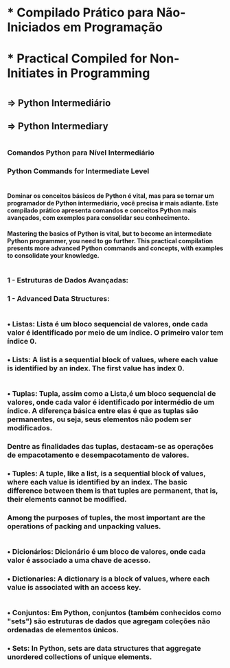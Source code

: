 # * Compilado Prático para Não-Iniciados em Programação
# * Practical Compiled for Non-Initiates in Programming
#
## => Python Intermediário
## => Python Intermediary
#
### Comandos Python para Nível Intermediário 
### Python Commands for Intermediate Level
#
#### Dominar os conceitos básicos de Python é vital, mas para se tornar um programador de Python intermediário, você precisa ir mais adiante. Este compilado prático apresenta comandos e conceitos Python mais avançados, com exemplos para consolidar seu conhecimento.
#### Mastering the basics of Python is vital, but to become an intermediate Python programmer, you need to go further. This practical compilation presents more advanced Python commands and concepts, with examples to consolidate your knowledge. 
#
### 1 - Estruturas de Dados Avançadas:
### 1 - Advanced Data Structures:
#
### •	Listas: Lista é um bloco sequencial de valores, onde cada valor é identificado por meio de um índice. O primeiro valor tem índice 0. 
### • Lists: A list is a sequential block of values, where each value is identified by an index. The first value has index 0.
#
### •	Tuplas: Tupla, assim como a Lista,é um bloco sequencial de valores, onde cada valor é identificado por intermédio de um índice. A diferença básica entre elas é que as tuplas são permanentes, ou seja, seus elementos não podem ser modificados. 
### Dentre as finalidades das tuplas, destacam-se as operações de empacotamento e desempacotamento de valores.
### • Tuples: A tuple, like a list, is a sequential block of values, where each value is identified by an index. The basic difference between them is that tuples are permanent, that is, their elements cannot be modified.
### Among the purposes of tuples, the most important are the operations of packing and unpacking values.
#
### •	Dicionários: Dicionário é um bloco de valores, onde cada valor é associado a uma chave de acesso.
### • Dictionaries: A dictionary is a block of values, where each value is associated with an access key.
#
### •	Conjuntos: Em Python, conjuntos (também conhecidos como "sets") são estruturas de dados que agregam coleções não ordenadas de elementos únicos. 
### • Sets: In Python, sets are data structures that aggregate unordered collections of unique elements.
# 


